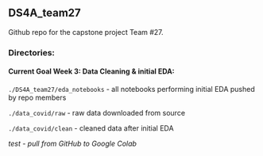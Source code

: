 ## DS4A_team27


Github repo for the capstone project Team #27.




### Directories:

#### Current Goal Week 3: Data Cleaning & initial EDA:

`./DS4A_team27/eda_notebooks` - all notebooks performing initial EDA pushed by repo members

`./data_covid/raw` - raw data downloaded from source

`./data_covid/clean` - cleaned data after initial EDA 




*test - pull from GitHub to Google Colab*
